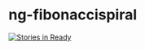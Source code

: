 # ng-fibonaccispiral

[![Stories in Ready](https://badge.waffle.io/astrobass/ng-fibonaccispiral.png?label=ready&title=Ready)](http://waffle.io/astrobass/ng-fibonaccispiral)
